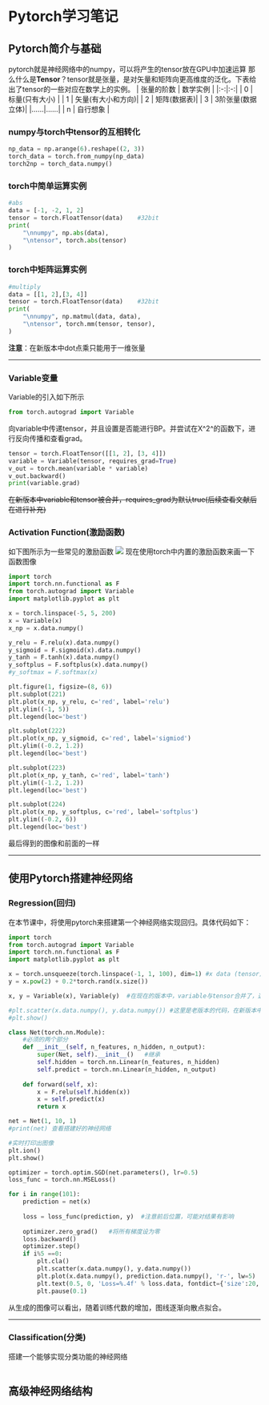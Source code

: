 # Pytorch学习笔记
## Pytorch简介与基础
pytorch就是神经网络中的numpy，可以将产生的tensor放在GPU中加速运算
那么什么是**Tensor**？tensor就是张量，是对矢量和矩阵向更高维度的泛化。下表给出了tensor的一些对应在数学上的实例。
| 张量的阶数 | 数学实例 |
|:-:|:-:|
| 0 | 标量(只有大小) |
| 1 | 矢量(有大小和方向)|
| 2 | 矩阵(数据表)|
| 3 | 3阶张量(数据立体)|
|……|……|
| n | 自行想象 |
### numpy与torch中tensor的互相转化
```python
np_data = np.arange(6).reshape((2, 3))
torch_data = torch.from_numpy(np_data)
torch2np = torch_data.numpy()
```
### torch中简单运算实例
```python
#abs
data = [-1, -2, 1, 2]
tensor = torch.FloatTensor(data)    #32bit
print(
    "\nnumpy", np.abs(data),
    "\ntensor", torch.abs(tensor)
)
```
### torch中矩阵运算实例
```python
#multiply
data = [[1, 2],[3, 4]]
tensor = torch.FloatTensor(data)    #32bit
print(
    "\nnumpy", np.matmul(data, data),
    "\ntensor", torch.mm(tensor, tensor),
)
```
**注意**：在新版本中dot点乘只能用于一维张量
***
### Variable变量
Variable的引入如下所示
```python
from torch.autograd import Variable
```
向variable中传递tensor，并且设置是否能进行BP。并尝试在X^2^的函数下，进行反向传播和查看grad。
```python
tensor = torch.FloatTensor([[1, 2], [3, 4]])
variable = Variable(tensor, requires_grad=True)
v_out = torch.mean(variable * variable)
v_out.backward()
print(variable.grad)
```
~~在新版本中variable和tensor被合并，requires_grad为默认true(后续查看文献后在进行补充)~~
### Activation Function(激励函数)
如下图所示为一些常见的激励函数
<img src="https://morvanzhou.github.io/static/results/torch/2-3-1.png">
现在使用torch中内置的激励函数来画一下函数图像
```python
import torch
import torch.nn.functional as F
from torch.autograd import Variable
import matplotlib.pyplot as plt

x = torch.linspace(-5, 5, 200)
x = Variable(x)
x_np = x.data.numpy()

y_relu = F.relu(x).data.numpy()
y_sigmoid = F.sigmoid(x).data.numpy()
y_tanh = F.tanh(x).data.numpy()
y_softplus = F.softplus(x).data.numpy()
#y_softmax = F.softmax(x)

plt.figure(1, figsize=(8, 6))
plt.subplot(221)
plt.plot(x_np, y_relu, c='red', label='relu')
plt.ylim((-1, 5))
plt.legend(loc='best')

plt.subplot(222)
plt.plot(x_np, y_sigmoid, c='red', label='sigmiod')
plt.ylim((-0.2, 1.2))
plt.legend(loc='best')

plt.subplot(223)
plt.plot(x_np, y_tanh, c='red', label='tanh')
plt.ylim((-1.2, 1.2))
plt.legend(loc='best')

plt.subplot(224)
plt.plot(x_np, y_softplus, c='red', label='softplus')
plt.ylim((-0.2, 6))
plt.legend(loc='best')

```
最后得到的图像和前面的一样
***
## 使用Pytorch搭建神经网络
### Regression(回归)
在本节课中，将使用pytorch来搭建第一个神经网络实现回归。具体代码如下：
```python
import torch
from torch.autograd import Variable
import torch.nn.functional as F
import matplotlib.pyplot as plt

x = torch.unsqueeze(torch.linspace(-1, 1, 100), dim=1) #x data (tensor), shape=(100,1)
y = x.pow(2) + 0.2*torch.rand(x.size())

x, y = Variable(x), Variable(y)  #在现在的版本中，variable与tensor合并了，这行可以注释

#plt.scatter(x.data.numpy(), y.data.numpy()) #这里是老版本的代码，在新版本中，可直接tenso.numpy()，并不需要取data
#plt.show()

class Net(torch.nn.Module):
	#必须的两个部分
	def __init__(self, n_features, n_hidden, n_output):
		super(Net, self).__init__()   #继承
		self.hidden = torch.nn.Linear(n_features, n_hidden)
		self.predict = torch.nn.Linear(n_hidden, n_output)
	
	def forward(self, x):
		x = F.relu(self.hidden(x))
		x = self.predict(x)
		return x

net = Net(1, 10, 1)
#print(net) 查看搭建好的神经网络

#实时打印出图像
plt.ion()
plt.show()

optimizer = torch.optim.SGD(net.parameters(), lr=0.5)
loss_func = torch.nn.MSELoss()

for i in range(101):
	prediction = net(x)
	
	loss = loss_func(prediction, y)  #注意前后位置，可能对结果有影响
	
	optimizer.zero_grad()   #将所有梯度设为零
	loss.backward()
	optimizer.step()
	if i%5 ==0:
		plt.cla()
		plt.scatter(x.data.numpy(), y.data.numpy())
		plt.plot(x.data.numpy(), prediction.data.numpy(), 'r-', lw=5)
		plt.text(0.5, 0, 'Loss=%.4f' % loss.data, fontdict={'size':20, 'color': 'red' })
		plt.pause(0.1)
```
从生成的图像可以看出，随着训练代数的增加，图线逐渐向散点拟合。
***
### Classification(分类)
搭建一个能够实现分类功能的神经网络
```python

```
## 高级神经网络结构